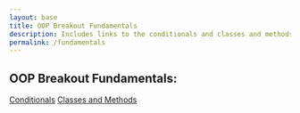 ```yaml
---
layout: base
title: OOP Breakout Fundamentals
description: Includes links to the conditionals and classes and methods lessons.
permalink: /fundamentals
---
```


## OOP Breakout Fundamentals:

<div class="button-row">
  <a href="{{site.baseurl}}/conditionals" class="button small">Conditionals</a>
  <a href="{{site.baseurl}}/classes-and-methods" class="button small">Classes and Methods</a>
</div>